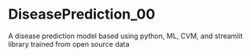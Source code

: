 # DiseasePrediction_00
A disease prediction model based using python, ML, CVM, and streamlit library trained from open source data

